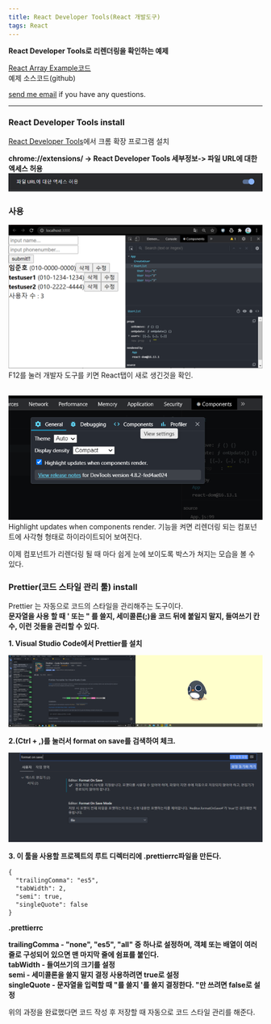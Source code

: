 ```yaml
---
title: React Developer Tools(React 개발도구)
tags: React
---
```


**React Developer Tools로 리렌더링을 확인하는 예제**

[React Array Example코드](https://github.com/limjunho/React/tree/master/array_ex)  
예제 소스코드(github)

[send me email](mailto:jewel7492@gmail.com) if you have any questions.

<!--more-->

---

### React Developer Tools install

[React Developer Tools](https://chrome.google.com/webstore/detail/react-developer-tools/fmkadmapgofadopljbjfkapdkoienihi/related)에서 크롬 확장 프로그램 설치

**chrome://extensions/ -> React Developer Tools 세부정보-> 파일 URL에 대한 엑세스 허용**  
![그림1](/assets/React/React_DevTools/1.PNG)

### 사용

![그림2](/assets/React/React_DevTools/2.PNG)  
F12를 눌러 개발자 도구를 키면 React탭이 새로 생긴것을 확인.  
<br />

![그림3](/assets/React/React_DevTools/3.PNG)  
 Highlight updates when components render. 기능을 켜면 리렌더링 되는 컴포넌트에 사각형 형태로 하이라이트되어 보여진다.

이제 컴포넌트가 리렌더링 될 때 마다 쉽게 눈에 보이도록 박스가 쳐지는 모습을 볼 수 있다.

### Prettier(코드 스타일 관리 툴) install

Prettier 는 자동으로 코드의 스타일을 관리해주는 도구이다.  
**문자열을 사용 할 때 ' 또는 " 를 쓸지, 세미콜론(;)을 코드 뒤에 붙일지 말지, 들여쓰기 칸수, 이런 것들을 관리할 수 있다.**

**1. Visual Studio Code에서 Prettier를 설치**

![그림4](/assets/React/React_DevTools/4.PNG)

**2.(Ctrl + ,)를 눌러서 format on save를 검색하여 체크.**

![그림5](/assets/React/React_DevTools/5.PNG)

**3. 이 툴을 사용할 프로젝트의 루트 디렉터리에 .prettierrc파일을 만든다.**

```
{
  "trailingComma": "es5",
  "tabWidth": 2,
  "semi": true,
  "singleQuote": false
}
```

**.prettierrc**

**trailingComma - "none", "es5", "all" 중 하나로 설정하며, 객체 또는 배열이 여러줄로 구성되어 있으면 맨 마지막 줄에 쉼표를 붙인다.**  
**tabWidth - 들여쓰기의 크기를 설정**  
**semi - 세미콜론을 쓸지 말지 결정 사용하려면 true로 설정**  
**singleQuote - 문자열을 입력할 때 "를 쓸지 '를 쓸지 결정한다. "만 쓰려면 false로 설정**

위의 과정을 완료했다면 코드 작성 후 저장할 때 자동으로 코드 스타일 관리를 해준다.
